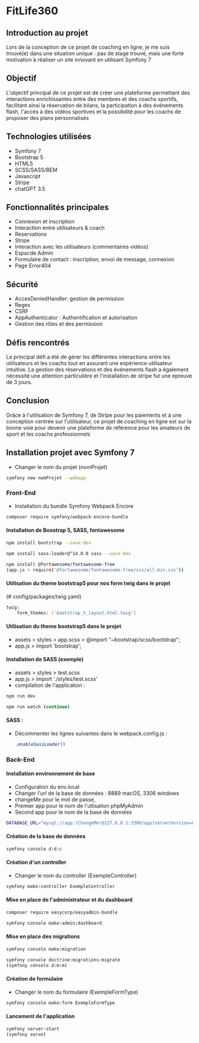 # FitLife360

## Introduction au projet
Lors de la conception de ce projet de coaching en ligne, je me suis trouvé(e) dans une situation unique : pas de stage trouvé, mais une forte motivation à réaliser un site innovant en utilisant Symfony 7

## Objectif
L'objectif principal de ce projet est de créer une plateforme permettant des interactions enrichissantes entre des membres et des coachs sportifs, facilitant ainsi la réservation de bilans, la participation à des événements flash, l'accès à des vidéos sportives et la possibilité pour les coachs de proposer des plans personnalisés

## Technologies utilisées
- Symfony 7
- Bootstrap 5
- HTML5
- SCSS/SASS/BEM
- Javascript
- Stripe
- chatGPT 3.5

## Fonctionnalités principales
- Connexion et inscription
- Interaction entre utilisateurs & coach
- Reservations
- Stripe
- Interaction avec les utilisateurs (commentaires vidéos)
- Espacde Admin
- Formulaire de contact : inscription, envoi de message, connexion
- Page Error404

## Sécurité
- AccesDeniedHandler: gestion de permission
- Regex
- CSRF
- AppAuthenticator : Authentification et autorisation
- Gestion des rôles et des permission

## Défis rencontrés
Le principal défi a été de gérer les différentes interactions entre les utilisateurs et les coachs tout en assurant une expérience utilisateur intuitive. La gestion des réservations et des événements flash a également nécessité une attention particulière et l'installation de stripe fut une epreuve de 3 jours.

## Conclusion
Grâce à l'utilisation de Symfony 7, de Stripe pour les paiements et à une conception centrée sur l'utilisateur, ce projet de coaching en ligne est sur la bonne voie pour devenir une plateforme de référence pour les amateurs de sport et les coachs professionnels

## Installation projet avec Symfony 7
- Changer le nom du projet (nomProjet)
```bash
symfony new nomProjet --webapp
```

### Front-End
- Installation du bundle Symfony Webpack Encore
```bash
composer require symfony/webpack-encore-bundle
```

#### Installation de Boostrap 5, SASS, fontawesome
```bash
npm install bootstrap --save-dev

npm install sass-loader@^14.0.0 sass --save-dev

npm install @fortawesome/fontawesome-free
(app.js > require('@fortawesome/fontawesome-free/css/all.min.css'))
```

#### Utilisation du theme bootstrap5 pour nos form twig dans le projet
(# config/packages/twig.yaml)
```bash
twig:
    form_themes: ['bootstrap_5_layout.html.twig']
```
#### Utilisation du theme bootstrap5 dans le projet
- assets > styles > app.scss > @import "~bootstrap/scss/bootstrap";
- app.js > import 'bootstrap';

#### Installation de SASS (exemple)
- assets > styles > test.scss
- app.js > import './styles/test.scss'
- compilation de l'application :
```bash
npm run dev

npm run watch (continue)
```

#### SASS :
- Décommenter les lignes suivantes dans le webpack.config.js :
    ```bash
    .enableSassLoader()
    ```

### Back-End
#### Installation environnement de base
- Configuration du env.local
- Changer l'url de la base de données : 8889 macOS, 3306 windows
- changeMe pour le mot de passe,
- Premier app pour le nom de l'utlisation phpMyAdmin
- Second app pour le nom de la base de données
```bash
DATABASE_URL="mysql://app:!ChangeMe!@127.0.0.1:3306/app?serverVersion=8.0.32&charset=utf8mb4""
```

#### Création de la base de données
```bash
symfony console d:d:c
```

#### Création d'un controller
- Changer le nom du controller (ExempleController)
```bash
symfony make:controller ExempleController
```

#### Mise en place de l'administrateur et du dashboard
```bash
composer require easycorp/easyadmin-bundle

symfony console make:admin:dashboard
```

#### Mise en place des migrations
```bash
symfony console make:migration

symfony console doctrine:migrations:migrate
(symfony console d:m:m)
```

#### Création de formulaire
- Changer le nom du formulaire (ExempleFormType)
```bash
symfony console make:form ExempleFormType
```

#### Lancement de l'application
```bash
symfony server:start
(symfony serve)
```